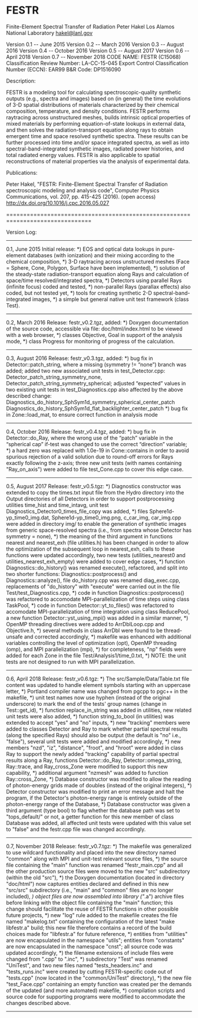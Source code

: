 # FESTR
Finite-Element Spectral Transfer of Radiation
Peter Hakel
Los Alamos National Laboratory
hakel@lanl.gov

Version 0.1 -- June 2015
Version 0.2 -- March 2016
Version 0.3 -- August 2016
Version 0.4 -- October 2016
Version 0.5 -- August 2017
Version 0.6 -- April 2018
Version 0.7 -- November 2018
CODE NAME:  FESTR (C15068)
Classification Review Number: LA-CC-15-045
Export Control Classification Number (ECCN): EAR99
B&R Code:  DP1516090

Description:

FESTR is a modeling tool for calculating spectroscopic-quality synthetic
outputs (e.g., spectra and images) based on (in general) the time evolutions
of 3-D spatial distributions of materials characterized by their chemical
composition, temperature, and density conditions. FESTR performs raytracing
across unstructured meshes, builds intrinsic optical properties of mixed
materials by performing equation-of-state lookups in external data, and then
solves the radiation-transport equation along rays to obtain emergent time and
space resolved synthetic spectra. These results can be further processed into
time and/or space integrated spectra, as well as into spectral-band-integrated
synthetic images, radiated power histories, and total radiated energy values.
FESTR is also applicable to spatial reconstructions of material properties via
the analysis of experimental data.

Publications:

Peter Hakel,
"FESTR: Finite-Element Spectral Transfer of Radiation spectroscopic modeling
 and analysis code",
Computer Physics Communications, vol. 207, pp. 415-425 (2016). (open access)
http://dx.doi.org/10.1016/j.cpc.2016.05.027

===============================================================================


Version Log:

-------------------------------------------------------------------------------

0.1, June 2015
     Initial release:
     *) EOS and optical data lookups in pure-element databases (with
        ionization) and their mixing according to the chemical composition,
     *) 3-D raytracing across unstructured meshes
        (Face = Sphere, Cone, Polygon, Surface have been implemented),
     *) solution of the steady-state radiation-transport equation along Rays
        and calculation of space/time resolved/integrated spectra,
     *) Detectors using parallel Rays (infinite focus) coded and tested,
     *) non-parallel Rays (parallax effects) also coded, but not tested yet,
     *) tools for creating synthetic 2-D spectral-band-integrated images,
     *) a simple but general native unit test framework (class Test).

-------------------------------------------------------------------------------

0.2, March 2016
     Release: festr_v0.2.tgz, added:
     *) Doxygen documentation of the source code, accessible via file:
        doc/html/index.html to be viewed with a web browser,
     *) classes Objective, Goal in support of the analysis mode,
     *) class Progress for monitoring of progress of the calculation.

-------------------------------------------------------------------------------

0.3, August 2016
     Release: festr_v0.3.tgz, added:
     *) bug fix in Detector::patch_string, where a missing (symmetry != “none”)
        branch was added;
        added two new associated unit tests in test_Detector.cpp:
        Detector_patch_string_symmetry_none,
        Detector_patch_string_symmetry_spherical;
        adjusted “expected” values in two existing unit tests in
        test_Diagnostics.cpp also affected by the above described change:
        Diagnostics_do_history_SphSym1d_symmetry_spherical_center_patch
        Diagnostics_do_history_SphSym1d_flat_backlighter_center_patch
     *) bug fix in Zone::load_mat, to ensure correct function in analysis mode

-------------------------------------------------------------------------------

0.4, October 2016
     Release: festr_v0.4.tgz, added:
     *) bug fix in Detector::do_Ray, where the wrong use of the “patch”
        variable in the “spherical cap” if-test was changed to use the
        correct “direction” variable;
     *) a hard zero was replaced with 1.0e-19 in Cone::contains in order to
        avoid spurious rejection of a valid solution due to round-off errors
        for Rays exactly following the z-axis; three new unit tests (with names
        containing "Ray_on_axis") were added to file test_Cone.cpp to cover
        this edge case.

-------------------------------------------------------------------------------

0.5, August 2017
     Release: festr_v0.5.tgz:
     *) Diagnostics constructor was extended to copy the times.txt input file
        from the Hydro directory into the Output directories of all Detectors
        in order to support postprocessing utilities time_hist and time_intavg,
        unit test Diagnostics_Detector0_times_file_copy was added,
     *) files Sphere1d-yp_time0_img.dat, Sphere1d-yp_time0_img.png,
        c_car_img, car_img.cpp were added in directory img/ to enable the
        generation of synthetic images from generic space-resolved spectra
        (i.e., from spectra whose Detector has symmetry = none),
     *) the meaning of the third argument in functions nearest and
        nearest_exh (file utilities.h) has been changed in order to allow the
        optimization of the subsequent loop in nearest_exh, calls to these
        functions were updated accordingly, two new tests (utilities_nearest0
        and utilities_nearest_exh_empty) were added to cover edge cases,
     *) function Diagnostics::do_history() was renamed execute(),
        refactored, and split into two shorter functions:
        Diagnostics::postprocess() and Diagnostics::analyze(),
        file do_history.cpp was renamed diag_exec.cpp,
        replacements of "do_history" with "execute" were carried out in the
        file Test/test_Diagnostics.cpp,
     *) code in function Diagnostics::postprocess() was refactored to
        accomodate MPI-parallelization of time steps using class TaskPool,
     *) code in function Detector::yt_to_files() was refactored to accomodate
        MPI-parallelization of time integration using class ReducePool,
        a new function Detector::yst_using_mpi() was added in a similar manner,
     *) OpenMP threading directives were added to ArrDblLoop.cpp and
        Objective.h,
     *) several methods in class ArrDbl were found to be thread-unsafe and
        corrected accordingly,
     *) makefile was enhanced with additional variables controlling the level
        of optimization (opt), OpenMP threading (omp), and MPI parallelization
        (mpi),
     *) for completeness, "np" fields were added for each Zone in the file
        Test/Analysis1/time_0.txt,
     *) NOTE: the unit tests are not designed to run with MPI parallelization.

-------------------------------------------------------------------------------

0.6, April 2018
     Release: festr_v0.6.tgz:
     *) The src/Sample/Data/Table.txt file content was updated to handle
        element symbols starting with an uppercase letter,
     *) Portland compiler name was changed from pgcpp to pgc++ in the makefile,
     *) unit test names now use hyphen (instead of the original underscore) to
        mark the end of the tests' group names (change in Test::get_id),
     *) function replace_in_string was added in utilities, new related unit
        tests were also added,
     *) function string_to_bool (in utilities) was extended to accept "yes"
        and "no" inputs,
     *) new "tracking" members were added to classes Detector and Ray to mark
        whether partial spectral results (along the specified Rays) should also
        be output (the default is "no" i.e., "false"), several unit tests were
        added and modified accordingly,
     *) new members "nzd", "iz", "distance", "froot", and "hroot" were added
        in class Ray to support the newly added "tracking" capability of
        partial spectral results along a Ray, functions Detector::do_Ray,
        Detector::omega_string, Ray::trace, and Ray_cross_Zone were modified
        to support this new capability,
     *) additional argument "nzmesh" was added to function Ray::cross_Zone,
     *) Database constructor was modified to allow the reading of photon-energy
        grids made of doubles (instead of the original integers),
     *) Detector constructor was modified to print an error message and halt
        the program, if the Detector's photon-energy range is entirely outside
        of the photon-energy range of the Database,
     *) Database constructor was given a third argument (type bool) to flag
        whether the database path was set to "tops_default/" or not,
        a getter function for this new member of class Database was added, all
        affected unit tests were updated with this value set to "false" and
        the festr.cpp file was changed accordingly.

-------------------------------------------------------------------------------

0.7, November 2018
     Release: festr_v0.7.tgz:
     *) The makefile was generalized to use wildcard functionality and
        placed into the new directory named "common" along with MPI and
        unit-test relevant source files,
     *) the source file containing the "main" function was renamed
        "festr_main.cpp" and all the other production source files were moved
        to the new "src" subdirectory (within the old "src"),
     *) the Doxygen documentation (located in directory "doc/html") now
        captures entities declared and defined in this new "src/src"
        subdirectory (i.e., "main" and "common" files are no longer included),
     *) object files are now assembled into library ("*.a") archive files
        before linking with the object file containing the "main" function;
        this change should facilitate the reuse of FESTR functions in other
        possible future projects,
     *) new "log" rule added to the makefile creates the file named
        "makelog.txt" containing the configuration of the latest
        "make libfestr.a" build; this new file therefore contains a record
        of the build choices made for "libfestr.a" for future reference,
     *) entities from "utilities" are now encapsulated in the namespace
        "utils"; entities from "constants" are now encapsulated in the
        namespace "cnst"; all source code was updated accordingly,
     *) the filename extensions of include files were changed from ".cpp"
        to ".inc",
     *) subdirectory "Test" was renamed "UniTest", and two new files
        named "tests_headers.inc" and "tests_runs.inc" were created by
        cutting FESTR-specific code out of "tests.cpp" (now located in the
        "common/UniTest" directory),
     *) the new file "test_Face.cpp" containing an empty function was created
        per the demands of the updated (and more automated) makefile,
     *) compilation scripts and source code for supporting programs were
        modified to accommodate the changes described above.

-------------------------------------------------------------------------------

